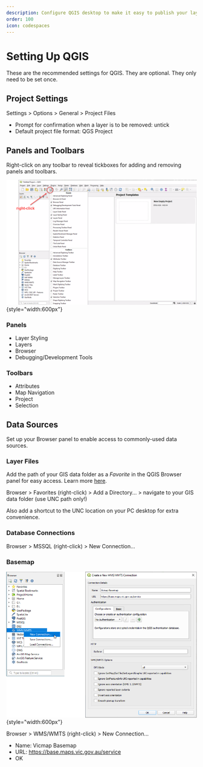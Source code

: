 ```yaml
---
description: Configure QGIS desktop to make it easy to publish your layers to Pozi
order: 100
icon: codespaces
---
```


# Setting Up QGIS

These are the recommended settings for QGIS. They are optional. They only need to be set once.

## Project Settings

Settings > Options > General > Project Files

* Prompt for confirmation when a layer is to be removed: untick
* Default project file format: QGS Project

## Panels and Toolbars

Right-click on any toolbar to reveal tickboxes for adding and removing panels and toolbars.

![](./img/qgis-panel-and-toolbar-setup.png){style="width:600px"}

### Panels

* Layer Styling
* Layers
* Browser
* Debugging/Development Tools

### Toolbars

* Attributes
* Map Navigation
* Project
* Selection

## Data Sources

Set up your Browser panel to enable access to commonly-used data sources.

### Layer Files

Add the path of your GIS data folder as a *Favorite* in the QGIS Browser panel for easy access. Learn more [here](https://docs.qgis.org/latest/en/docs/user_manual/introduction/browser.html#favorites).

Browser > Favorites (right-click) > Add a Directory... > navigate to your GIS data folder (use UNC path only!)

Also add a shortcut to the UNC location on your PC desktop for extra convenience.

### Database Connections

Browser > MSSQL (right-click) > New Connection...

### Basemap

![Add Vicmap Basemap](./img/qgis-new-wmts-connection.png){style="width:600px"}

Browser > WMS/WMTS (right-click) > New Connection...

* Name: Vicmap Basemap
* URL: https://base.maps.vic.gov.au/service
* OK

